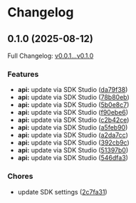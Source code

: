 # Changelog

## 0.1.0 (2025-08-12)

Full Changelog: [v0.0.1...v0.1.0](https://github.com/chimpanze/taggy-typescript/compare/v0.0.1...v0.1.0)

### Features

* **api:** update via SDK Studio ([da79f38](https://github.com/chimpanze/taggy-typescript/commit/da79f386cb7becc5a6ad2177de9d20c3fe44daff))
* **api:** update via SDK Studio ([78b80eb](https://github.com/chimpanze/taggy-typescript/commit/78b80eb2dc38c33cbc312720d74436037c1bf437))
* **api:** update via SDK Studio ([5b0e8c7](https://github.com/chimpanze/taggy-typescript/commit/5b0e8c7e953d8a09c22984042786a39456d335bd))
* **api:** update via SDK Studio ([f90ebe6](https://github.com/chimpanze/taggy-typescript/commit/f90ebe644c39ab383f7ab1734ac14c9a9ede12b0))
* **api:** update via SDK Studio ([c2b42ce](https://github.com/chimpanze/taggy-typescript/commit/c2b42ce4f6a434b9e246fad80f2f782ea4294b51))
* **api:** update via SDK Studio ([a5feb90](https://github.com/chimpanze/taggy-typescript/commit/a5feb90e7559a4b0c05bf17902af872192054070))
* **api:** update via SDK Studio ([a2da7cc](https://github.com/chimpanze/taggy-typescript/commit/a2da7ccb9e1f767f7b4965b59260310bd2cb698b))
* **api:** update via SDK Studio ([392cb9c](https://github.com/chimpanze/taggy-typescript/commit/392cb9c82d23f02d521116c7e10150e40b85aa2b))
* **api:** update via SDK Studio ([51397b0](https://github.com/chimpanze/taggy-typescript/commit/51397b0f5a60e9ab45f30da94209c10c4adcc197))
* **api:** update via SDK Studio ([546dfa3](https://github.com/chimpanze/taggy-typescript/commit/546dfa352b779a70c2667f2e03bc70a0320e2428))


### Chores

* update SDK settings ([2c7fa31](https://github.com/chimpanze/taggy-typescript/commit/2c7fa31465b85560a934ec3bf00a3a0b0cf828dc))
